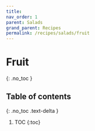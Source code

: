 ```yaml
---
title: 
nav_order: 1
parent: Salads
grand_parent: Recipes
permalink: /recipes/salads/fruit
---
```


# Fruit
{: .no_toc }

## Table of contents
{: .no_toc .text-delta }

1. TOC
{:toc}
